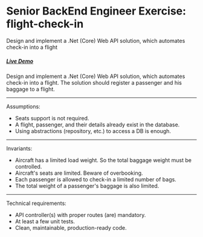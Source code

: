 # Senior BackEnd Engineer Exercise: flight-check-in
Design and implement a .Net (Core) Web API solution, which automates check-in into a flight

##### [Live Demo](https://flight-check-in.scuticode.com/swagger/index.html)


Design and implement a .Net (Core) Web API solution, which automates check-in into a flight. 
The solution should register a passenger and his baggage to a flight. 

***
Assumptions:
* Seats support is not required. 
* A flight, passenger, and their details already exist in the database. 
* Using abstractions (repository, etc.) to access a DB is enough. 

***
Invariants: 
* Aircraft has a limited load weight. So the total baggage weight must be controlled. 
* Aircraft's seats are limited. Beware of overbooking. 
* Each passenger is allowed to check-in a limited number of bags. 
* The total weight of a passenger's baggage is also limited. 

***
Technical requirements: 
* API controller(s) with proper routes (are) mandatory. 
* At least a few unit tests. 
* Clean, maintainable, production-ready code. 



  



